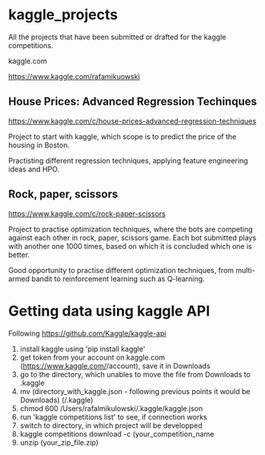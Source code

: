 # kaggle_projects
All the projects that have been submitted or drafted for the kaggle competitions.

kaggle.com

https://www.kaggle.com/rafamikuowski 

## House Prices: Advanced Regression Techinques

https://www.kaggle.com/c/house-prices-advanced-regression-techniques

Project to start with kaggle, which scope is to predict the price of the housing in Boston.

Practisting different regression techniques, applying feature engineering ideas and HPO.

## Rock, paper, scissors

https://www.kaggle.com/c/rock-paper-scissors

Project to practise optimization techniques, where the bots are competing against each other in rock, paper, scissors game.
Each bot submitted plays with another one 1000 times, based on which it is concluded which one is better.

Good opportunity to practise different optimization techniques, from multi-armed bandit to reinforcement learning such as Q-learning. 

# Getting data using kaggle API 
Following https://github.com/Kaggle/kaggle-api

1. install kaggle using 'pip install kaggle'
2. get token from your account on kaggle.com (https://www.kaggle.com/<username>/account), save it in Downloads
3. go to the directory, which unables to move the file from Downloads to .kaggle
4. mv (directory_with_kaggle.json - following previous points it would be Downloads) (/.kaggle)
5. chmod 600 /Users/rafalmikulowski/.kaggle/kaggle.json
6. run 'kaggle competitions list' to see, if connection works
7. switch to directory, in which project will be developped
8. kaggle competitions download -c (your_competition_name
9. unzip (your_zip_file.zip)